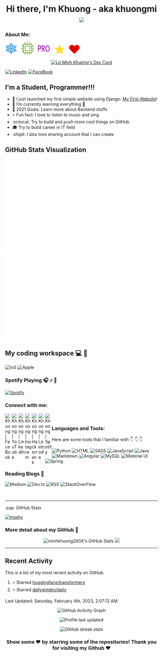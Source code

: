 <div align="center">
   <h1>Hi there, I'm Khuong - aka khuongmi<a href="https://hemant.codes"></a> <img src="https://media.giphy.com/media/hvRJCLFzcasrR4ia7z/giphy.gif" width="25px"> </h1>
</div>

### About Me:
<a href='https://archiveprogram.github.com/'><img src='https://raw.githubusercontent.com/acervenky/animated-github-badges/master/assets/acbadge.gif' width='40' height='40'></a> <a href='https://docs.github.com/en/developers'><img src='https://raw.githubusercontent.com/acervenky/animated-github-badges/master/assets/devbadge.gif' width='40' height='40'></a> <a href='https://github.com/pricing'><img src='https://raw.githubusercontent.com/acervenky/animated-github-badges/master/assets/pro.gif' width='40' height='40'></a> <a href='https://stars.github.com/'><img src='https://raw.githubusercontent.com/acervenky/animated-github-badges/master/assets/starbadge.gif' width='35' height='35'></a> <a href='https://docs.github.com/en/github/supporting-the-open-source-community-with-github-sponsors'><img src='https://raw.githubusercontent.com/acervenky/animated-github-badges/master/assets/sponsorbadge.gif' width='35' height='35'></a> 

<div align="center">
<a href="https://app.daily.dev/luminhkhuong"><img src="https://api.daily.dev/devcards/b636e31693104289b69b508b3b1de6dd.png?r=hqo" width="400" alt="Lữ Minh Khương's Dev Card"/></a>
</div>
              
[![LinkedIn](https://img.shields.io/badge/linkedin-%230077B5.svg?&style=for-the-badge&logo=linkedin&logoColor=white)](https://www.linkedin.com/in/luminhkhuong/)
[![FaceBook](https://img.shields.io/badge/facebook-%231877F2.svg?&style=for-the-badge&logo=facebook&logoColor=white)](https://www.facebook.com/khuong.luminh99/)

## I'm a Student, Programmer!!!

- 🔭 I just launched my first simple website using Django: [My First Website][website]!
- 🌱 I’m currently learning everything 🤣
- 🥅 2021 Goals: Learn more about Backend stuffs
- ⚡ Fun fact: I love to listen to music and sing
- :octocat: Try to build and push more cool things on GitHub
- :mortar_board: Try to build career in IT field
- :shipit: I also love sharing account that I can create

## GitHub Stats Visualization

<a href="https://github.com/minhkhuong2404/minhkhuong2404">

![](https://github.com/minhkhuong2404/github-stats/blob/master/generated/overview.svg)
![](https://github.com/minhkhuong2404/github-stats/blob/master/generated/languages.svg)

</a>

## My coding workspace :computer: :iphone:

![IoS](https://img.shields.io/badge/iOS-000000?logo=ios&logoColor=white&style=for-the-badge)
![Apple](https://img.shields.io/badge/apple-macbook%20pro%202016-%23999999.svg?&style=for-the-badge&logo=apple&logoColor=white)

### Spotify Playing 🎧 :notes: :musical_note:

[![Spotify](https://novatorem.minhkhuong2404.vercel.app/api/spotify)](https://open.spotify.com/user/3z3k0v453qbb71sxzcwjagspl)

### Connect with me:

[<img align="left" alt="Khuong | FaceBook" width="22px" src="https://cdn.jsdelivr.net/npm/simple-icons@3.12.2/icons/facebook.svg" />][facebook]
[<img align="left" alt="Khuong | YouTube" width="22px" src="https://cdn.jsdelivr.net/npm/simple-icons@v3/icons/youtube.svg" />][youtube]
[<img align="left" alt="Khuong | LinkedIn" width="22px" src="https://cdn.jsdelivr.net/npm/simple-icons@v3/icons/linkedin.svg" />][linkedin]
[<img align="left" alt="Khuong | Instagram" width="22px" src="https://cdn.jsdelivr.net/npm/simple-icons@v3/icons/instagram.svg" />][instagram]
[<img align="left" alt="Khuong | Hackerrank" width="22px" src="https://cdn.jsdelivr.net/npm/simple-icons@3.0.1/icons/hackerrank.svg" />][hackerrank]
[<img align="left" alt="Khuong | Leetcode" width="22px" src="https://cdn.jsdelivr.net/npm/simple-icons@3.0.1/icons/leetcode.svg" />][leetcode]
[<img align="left" alt="Khuong | Spotify" width="22px" src="https://cdn.jsdelivr.net/npm/simple-icons@3.0.1/icons/spotify.svg" />][spotify] 
<br />

### Languages and Tools:

Here are some tools that I familiar with :point_down: :point_down: :point_down:

![Python](https://img.shields.io/badge/python%20-%2314354C.svg?&style=for-the-badge&logo=python&logoColor=white)
![HTML](https://img.shields.io/badge/html5%20-%23E34F26.svg?&style=for-the-badge&logo=html5&logoColor=white)
![SASS](https://img.shields.io/badge/sass%20-%23CC6699.svg?&style=for-the-badge&logo=sass&logoColor=white)
![JavaScript](https://img.shields.io/badge/javascript%20-%23323330.svg?&style=for-the-badge&logo=javascript&logoColor=%23F7DF1E)
![Java](https://img.shields.io/badge/java-%23ED8B00.svg?&style=for-the-badge&logo=java&logoColor=white)
![Markdown](https://img.shields.io/badge/markdown-%23000000.svg?&style=for-the-badge&logo=markdown&logoColor=white)
![Angular](https://img.shields.io/badge/Angular-DD0031?style=for-the-badge&logo=angular&logoColor=white)
![MySQL](https://img.shields.io/badge/mysql-%2300f.svg?&style=for-the-badge&logo=mysql&logoColor=white)
![Material UI](https://img.shields.io/badge/Material--UI-0081CB?style=for-the-badge&logo=material-ui&logoColor=white)
![Spring](https://img.shields.io/badge/Spring-6DB33F?style=for-the-badge&logo=spring&logoColor=white)
<br />

### Reading Blogs :newspaper:

![Medium](https://img.shields.io/badge/medium-%2312100E.svg?&style=for-the-badge&logo=medium&logoColor=white)
![Dev.to](https://img.shields.io/badge/DEV.TO-%230A0A0A.svg?&style=for-the-badge&logo=dev.to&logoColor=white)
![RSS](https://img.shields.io/badge/rss-%23FFA500.svg?&style=for-the-badge&logo=rss&logoColor=white)
![StackOverFlow](https://img.shields.io/badge/stack%20overflow-FE7A16?logo=stack-overflow&logoColor=white&style=for-the-badge)

<br />

<hr>

<summary>:zap: GitHub Stats</summary>


[![trophy](https://github-profile-trophy.vercel.app/?username=minhkhuong2404&theme=flat&column=6&margin-w=15&margin-h=15)](https://github.com/ryo-ma/github-profile-trophy)

### More detail about my GitHub :tada:

<p align="center">
        <img alt="minhkhuong2404's GitHub Stats" src="https://github-readme-stats-alpha-vert.vercel.app/api?username=minhkhuong2404&theme=vue&show_icons=true&text_color=669900&hide_border=true&icon_color=ff9900"/>
        <img src="https://github-readme-stats-alpha-vert.vercel.app/api/top-langs/?username=minhkhuong2404&layout=compact&theme=vue&hide_border=true&text_color=669900&langs_count=8"/>
    
</p>

<hr />

## Recent Activity

This is a list of my most recent activity on GitHub.

<!--RECENT_ACTIVITY:start-->
1. ⭐ Starred [huggingface/transformers](https://github.com/huggingface/transformers)
2. ⭐ Starred [dailydotdev/daily](https://github.com/dailydotdev/daily)
<!--RECENT_ACTIVITY:end-->

<!--RECENT_ACTIVITY:last_update-->
Last Updated: Saturday, February 4th, 2023, 2:07:12 AM
<!--RECENT_ACTIVITY:last_update_end-->

<div align="center">

![GitHub Activity Graph](https://activity-graph.herokuapp.com/graph?username=minhkhuong2404)  

![Profile last updated](https://img.shields.io/github/last-commit/minhkhuong2404/minhkhuong2404/master?label=Last%20updated&style=flat)

![GitHub streak stats](https://github-readme-streak-stats.herokuapp.com/?user=minhkhuong2404) 

### Show some ❤️ by starring some of the repositories! Thank you for visiting my Github ❤️

</div>

[website]: http://khuongfirstapp.herokuapp.com/
[facebook]: https://www.facebook.com/khuong.luminh99/
[youtube]: https://www.youtube.com/channel/UC962yCeNNxO3TUqffNo1VLw/
[instagram]: https://www.instagram.com/mminhkkhuong/
[linkedin]: https://www.linkedin.com/in/luminhkhuong/
[hackerrank]: https://www.hackerrank.com/khuonglu19991?hr_r=1
[leetcode]: https://leetcode.com/khuonglu1999/
[spotify]: https://open.spotify.com/user/3z3k0v453qbb71sxzcwjagspl?si=Rln3DNmTQZqbQsIZ4iicUw
